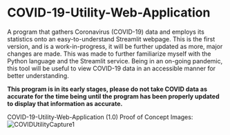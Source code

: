 # COVID-19-Utility-Web-Application
A program that gathers Coronavirus (COVID-19) data and employs its statistics onto an easy-to-understand Streamlit webpage. This is the first version, and is a work-in-progress, it will be further updated as more, major changes are made. This was made to further familiarize myself with the Python language and the Streamlit service. Being in an on-going pandemic, this tool will be useful to view COVID-19 data in an accessible manner for better understanding. 

**This program is in its early stages, please do not take COVID data as accurate for the time being until the program has been properly updated to display that information as accurate.**



















COVID-19-Utility-Web-Application (1.0) Proof of Concept Images:
![COVIDUtilityCapture1](https://user-images.githubusercontent.com/100003892/186205949-9009ba30-0d51-4be7-9b48-37e5b4bf29b9.PNG)

